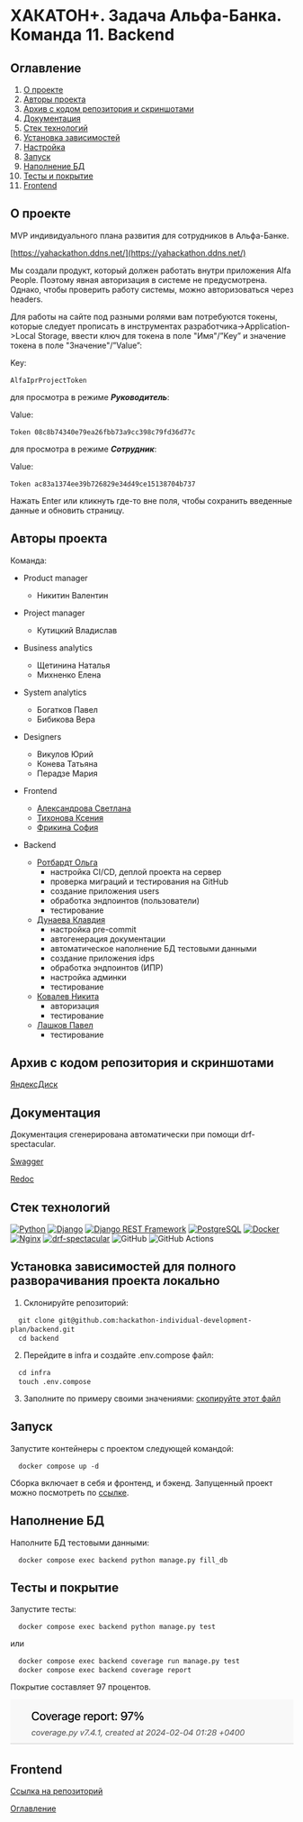 # ХАКАТОН+. Задача Альфа-Банка. Команда 11. Backend

## Оглавление <a id="contents"></a>

1. [О проекте](#about)
2. [Авторы проекта](#authors)
3. [Архив с кодом репозитория и скриншотами](#archive)
4. [Документация](#documentation)
5. [Стек технологий](#tools)
6. [Установка зависимостей](#installation)
7. [Настройка](#setting)
8. [Запуск](#start)
9. [Наполнение БД](#database)
10. [Тесты и покрытие](#tests)
11. [Frontend](#frontend)


## О проекте <a id="about"></a>

MVP индивидуального плана развития для сотрудников в Альфа-Банке.

[https://yahackathon.ddns.net/](https://yahackathon.ddns.net/)

Мы создали продукт, который должен работать внутри приложения Alfa People. Поэтому явная авторизация в системе не предусмотрена. Однако, чтобы проверить работу системы, можно авторизоваться через headers.

Для работы на сайте под разными ролями вам потребуются токены, которые следует прописать в инструментах разработчика->Application->Local Storage,
ввести ключ для токена в поле "Имя"/”Key” и значение токена в поле "Значение"/”Value”:

  Key:
  ```
  AlfaIprProjectToken
  ```

  для просмотра в режиме ***Руководитель***:

  Value:
  ```
  Token 08c8b74340e79ea26fbb73a9cc398c79fd36d77c
  ```
  для просмотра в режиме ***Сотрудник***:

  Value:
  ```
  Token ac83a1374ee39b726829e34d49ce15138704b737
  ```

Нажать Enter или кликнуть где-то вне поля, чтобы сохранить введенные данные и обновить страницу.

## Авторы проекта <a id="authors"></a>

Команда:

- Product manager
  - Никитин Валентин

- Project manager
  - Кутицкий Владислав

- Business analytics
  - Щетинина Наталья
  - Михненко Елена

- System analytics
  - Богатков Павел
  - Бибикова Вера

- Designers
  - Викулов Юрий
  - Конева Татьяна
  - Перадзе Мария

- Frontend
  - [Александрова Светлана](https://github.com/SvetAlexa)
  - [Тихонова Ксения](https://github.com/TikhonovaKs)
  - [Фрикина София](https://github.com/SofiaFrikina)

- Backend
  - [Ротбардт Ольга](https://github.com/esfiro4ka)
    * настройка CI/CD, деплой проекта на сервер
    * проверка миграций и тестирования на GitHub
    * создание приложения users
    * обработка эндпоинтов (пользователи)
    * тестирование
  - [Дунаева Клавдия](https://github.com/KlavaD)
    * настройка pre-commit
    * автогенерация документации
    * автоматическое наполнение БД тестовыми данными
    * создание приложения idps
    * обработка эндпоинтов (ИПР)
    * настройка админки
    * тестирование
  - [Ковалев Никита](https://github.com/NV-Kovalev)
    * авторизация
    * тестирование
  - [Лашков Павел](https://github.com/hutji)
    * тестирование


## Архив с кодом репозитория и скриншотами <a id="archive"></a>

  [ЯндексДиск](https://disk.yandex.ru/d/2zvYj-K8zfXQVw)

## Документация <a id="documentation"></a>

Документация сгенерирована автоматически при помощи drf-spectacular.

[Swagger](https://yahackathon.ddns.net/api/schema/docs/#/)

[Redoc](https://yahackathon.ddns.net/api/schema/redoc/)

## Стек технологий <a id="tools"></a>

[![Python](https://img.shields.io/badge/Python-3.11-blue)](https://www.python.org/)
[![Django](https://img.shields.io/badge/Django-5.0.1-green)](https://www.djangoproject.com/)
[![Django REST Framework](https://img.shields.io/badge/DRF-3.14.0-orange)](https://www.django-rest-framework.org/)
[![PostgreSQL](https://img.shields.io/badge/PostgreSQL-14.10-blue)](https://www.postgresql.org/)
[![Docker](https://img.shields.io/badge/Docker-20.10.24-blue)](https://www.docker.com/)
[![Nginx](https://img.shields.io/badge/Nginx-alpine-brightgreen)](https://nginx.org/)
[![drf-spectacular](https://img.shields.io/badge/drf--spectacular-0.27.0-blue)](https://drf-spectacular.readthedocs.io/)
![GitHub](https://img.shields.io/badge/GitHub-100000?style=for-the-badge&logo=github&logoColor=white)
![GitHub Actions](https://img.shields.io/badge/GitHub_Actions-2088FF?style=for-the-badge&logo=github-actions&logoColor=white)

## Установка зависимостей для полного разворачивания проекта локально<a id="installation"></a>

1. Склонируйте репозиторий:

  ```
    git clone git@github.com:hackathon-individual-development-plan/backend.git
    cd backend
  ```

  2. Перейдите в infra и создайте .env.compose файл:
  ```
    cd infra
    touch .env.compose
  ```

3. Заполните по примеру своими значениями:
  [скопируйте этот файл](./infra/.env.compose.example)

## Запуск <a id="start"></a>

Запустите контейнеры с проектом следующей командой:
  ```
    docker compose up -d
  ```

Сборка включает в себя и фронтенд, и бэкенд. Запущенный проект можно посмотреть по [ссылке](http://localhost:8080/employees).

## Наполнение БД <a id="database"></a>

Наполните БД тестовыми данными:

  ```
    docker compose exec backend python manage.py fill_db
  ```
## Тесты и покрытие <a id="tests"></a>

Запустите тесты:

  ```
    docker compose exec backend python manage.py test
  ```
  или
  ```
    docker compose exec backend coverage run manage.py test
    docker compose exec backend coverage report
  ```

Покрытие составляет 97 процентов.

![Процент покрытия](./media/test_coverage.jpg)

##  Frontend <a id="frontend"></a>

[Ссылка на репозиторий](https://github.com/hackathon-individual-development-plan/frontend)


[Оглавление](#contents)
